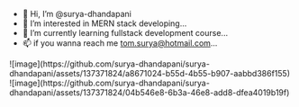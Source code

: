 - 👋 Hi, I’m @surya-dhandapani
- 👀 I’m interested in MERN stack developing...
- 🌱 I’m currently learning fullstack development course...
- 📫 if you wanna reach me tom.surya@hotmail.com...

<!---
surya-dhandapani/surya-dhandapani is a ✨ special ✨ repository because its `README.md` (this file) appears on your GitHub profile.
You can click the Preview link to take a look at your changes.
--->
<p style="Align:center">
  ![image](https://github.com/surya-dhandapani/surya-dhandapani/assets/137371824/a8671024-b55d-4b55-b907-aabbd386f155)
  ![image](https://github.com/surya-dhandapani/surya-dhandapani/assets/137371824/04b546e8-6b3a-46e8-add8-dfea4019b19f)

</p>
